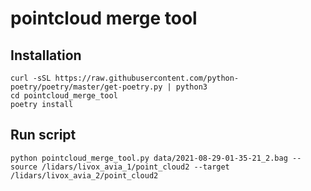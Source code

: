 # pointcloud merge tool

## Installation

```
curl -sSL https://raw.githubusercontent.com/python-poetry/poetry/master/get-poetry.py | python3
cd pointcloud_merge_tool
poetry install
```

## Run script

```
python pointcloud_merge_tool.py data/2021-08-29-01-35-21_2.bag --source /lidars/livox_avia_1/point_cloud2 --target /lidars/livox_avia_2/point_cloud2
```